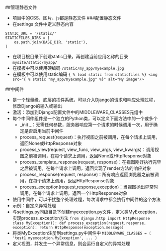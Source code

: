 ##管理静态文件
+ 项目中的CSS、图片、js都是静态文件
###配置静态文件
+ 在settings 文件中定义静态内容
```
STATIC_URL = '/static/'
STATICFILES_DIRS = [
    os.path.join(BASE_DIR, 'static'),
]
```
+ 在项目根目录下创建static目录，再创建当前应用名称的目录
`mysite/static/myapp/`
+ 在模板中可以使用硬编码
`/static/my_app/myexample.jpg`
+ 在模板中可以使用static编码
`{ % load static from staticfiles %}
<img src="{ % static "my_app/myexample.jpg" %}" alt="My image"/>`

##中间件
+ 是一个轻量级、底层的插件系统，可以介入Django的请求和响应处理过程，修改Django的输入或输出
+ 激活：添加到Django配置文件中的MIDDLEWARE_CLASSES元组中
+ 每个中间件组件是一个独立的Python类，可以定义下面方法中的一个或多个
    + _init _：无需任何参数，服务器响应第一个请求的时候调用一次，用于确定是否启用当前中间件
    + process_request(request)：执行视图之前被调用，在每个请求上调用，返回None或HttpResponse对象
    + process_view(request, view_func, view_args, view_kwargs)：调用视图之前被调用，在每个请求上调用，返回None或HttpResponse对象
    + process_template_response(request, response)：在视图刚好执行完毕之后被调用，在每个请求上调用，返回实现了render方法的响应对象
    + process_response(request, response)：所有响应返回浏览器之前被调用，在每个请求上调用，返回HttpResponse对象
    + process_exception(request,response,exception)：当视图抛出异常时调用，在每个请求上调用，返回一个HttpResponse对象
+ 使用中间件，可以干扰整个处理过程，每次请求中都会执行中间件的这个方法
+ 示例：自定义异常处理
+ 与settings.py同级目录下创建myexception.py文件，定义类MyException，实现process_exception方法
`from django.http import HttpResponse
class MyException():
    def process_exception(request,response, exception):
        return HttpResponse(exception.message)`
+ 将类MyException注册到settings.py中间件中
`MIDDLEWARE_CLASSES = (
    'test1.myexception.MyException',
    ...
)`
+ 定义视图，并发生一个异常信息，则会运行自定义的异常处理